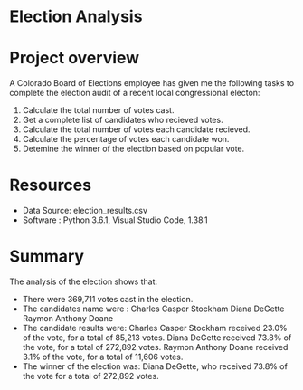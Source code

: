 # Election Analysis

# Project overview
A Colorado Board of Elections employee has given me the following tasks to complete the election audit of a recent local congressional electon:
1. Calculate the total number of votes cast.
2. Get a complete list of candidates who recieved votes.
3. Calculate the total number of votes each candidate recieved.
4. Calculate the percentage of votes each candidate won.
5. Detemine the winner of the election based on popular vote.

# Resources
- Data Source: election_results.csv
- Software : Python 3.6.1, Visual Studio Code, 1.38.1


# Summary
The analysis of the election shows that:

- There were 369,711 votes cast in the election.
- The candidates name were :
Charles Casper Stockham
Diana DeGette
Raymon Anthony Doane
- The candidate results were:
Charles Casper Stockham received 23.0% of the vote, for a total of 85,213 votes.
Diana DeGette received 73.8% of the vote, for a total of 272,892 votes.
Raymon Anthony Doane received 3.1% of the vote, for a total of 11,606 votes.
- The winner of the election was:
Diana DeGette, who received 73.8% of the vote for a total of 272,892 votes.

